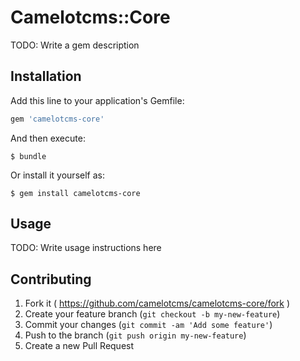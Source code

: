 # Camelotcms::Core

TODO: Write a gem description

## Installation

Add this line to your application's Gemfile:

```ruby
gem 'camelotcms-core'
```

And then execute:

    $ bundle

Or install it yourself as:

    $ gem install camelotcms-core

## Usage

TODO: Write usage instructions here

## Contributing

1. Fork it ( https://github.com/camelotcms/camelotcms-core/fork )
2. Create your feature branch (`git checkout -b my-new-feature`)
3. Commit your changes (`git commit -am 'Add some feature'`)
4. Push to the branch (`git push origin my-new-feature`)
5. Create a new Pull Request
